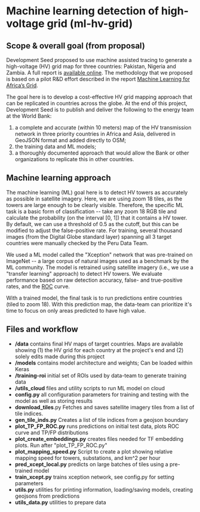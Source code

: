 # Machine learning detection of high-voltage grid (ml-hv-grid)

## Scope & overall goal (from proposal)

Development Seed proposed to use machine assisted tracing to generate a high-voltage (HV) grid map for three countries: Pakistan, Nigeria and Zambia. A full report is [available online](http://devseed.com/ml-grid-docs/). The methodology that we proposed is based on a pilot R&D effort described in the report [Machine Learning for Africa’s Grid](http://devseed.com/ml-grid-detection/).

The goal here is to develop a cost-effective HV grid mapping approach that can be replicated in countries across the globe. At the end of this project, Development Seed is to publish and deliver the following to the energy team at the World Bank:
1. a complete and accurate (within 10 meters) map of the HV transmission network in three priority countries in Africa and Asia, delivered in GeoJSON format and added directly to OSM;
1. the training data and ML models;
1. a thoroughly documented approach that would allow the Bank or other organizations to replicate this in other countries.

## Machine learning approach

The machine learning (ML) goal here is to detect HV towers as accurately as possible in satellite imagery. Here, we are using zoom 18 tiles, as the towers are large enough to be clearly visible. Therefore, the specific ML task is a basic form of classification -- take any zoom 18 RGB tile and calculate the probability (on the interval [0, 1]) that it contains a HV tower. By default, we can use a threshold of 0.5 as the cutoff, but this can be modified to adjust the false-positive rate. For training, several thousand images (from the Digital Globe standard layer) spanning all 3 target countries were manually checked by the Peru Data Team.

We used a ML model called the "Xception" network that was pre-trained on ImageNet -- a large corpus of natural images used as a benchmark by the ML community. The model is retrained using satellite imagery (i.e., we use a "transfer learning" approach) to detect HV towers. We evaluate performance based on raw detection accuracy, false- and true-positive rates, and the [ROC](https://en.wikipedia.org/wiki/Receiver_operating_characteristic) curve.

With a trained model, the final task is to run predictions entire countries (tiled to zoom 18). With this prediction map, the data-team can prioritize it's time to focus on only areas predicted to have high value.

## Files and workflow
* **/data**			contains final HV maps of target countries. Maps are available showing (1) the HV grid for each country at the project's end and (2) solely edits made during this project
* **/models**			contains model architecture and weights; Can be loaded within Keras
* **/training-roi** 	initial set of ROIs used by data-team to generate training data
* **/utils_cloud** 		files and utility scripts to run ML model on cloud
* **config.py** 		all configuration parameters for training and testing with the model as well as storing results
* **download_tiles**.py Fetches and saves satellite imagery tiles from a list of tile indices.
* **gen_tile_inds.py** Creates a list of tile indices from a geojson boundary
* **plot_TP_FP_ROC.py**	runs predictions on initial test data, plots ROC curve and TP/FP distributions
* **plot_create_embeddings.py** creates files needed for TF embedding plots. Run after "plot_TP_FP_ROC.py"
* **plot_mapping_speed.py** Script to create a plot showing relative mapping speed for towers, substations, and km^2 per hour
* **pred_xcept_local.py** predicts on large batches of tiles using a pre-trained model
* **train_xcept.py**	trains xception network, see config.py for setting parameters
* **utils.py**			utilities for printing information, loading/saving models, creating geojsons from predictions
* **utils_data.py**		utilities to prepare data
